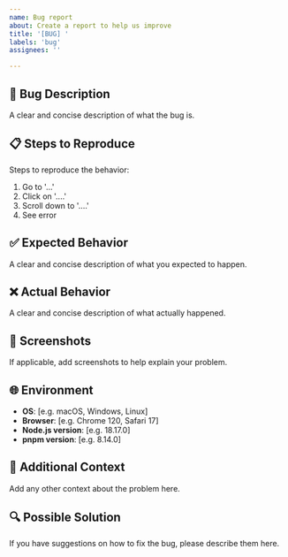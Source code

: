 ```yaml
---
name: Bug report
about: Create a report to help us improve
title: '[BUG] '
labels: 'bug'
assignees: ''

---
```


## 🐛 Bug Description
A clear and concise description of what the bug is.

## 📋 Steps to Reproduce
Steps to reproduce the behavior:
1. Go to '...'
2. Click on '....'
3. Scroll down to '....'
4. See error

## ✅ Expected Behavior
A clear and concise description of what you expected to happen.

## ❌ Actual Behavior
A clear and concise description of what actually happened.

## 📸 Screenshots
If applicable, add screenshots to help explain your problem.

## 🌐 Environment
- **OS**: [e.g. macOS, Windows, Linux]
- **Browser**: [e.g. Chrome 120, Safari 17]
- **Node.js version**: [e.g. 18.17.0]
- **pnpm version**: [e.g. 8.14.0]

## 📝 Additional Context
Add any other context about the problem here.

## 🔍 Possible Solution
If you have suggestions on how to fix the bug, please describe them here.